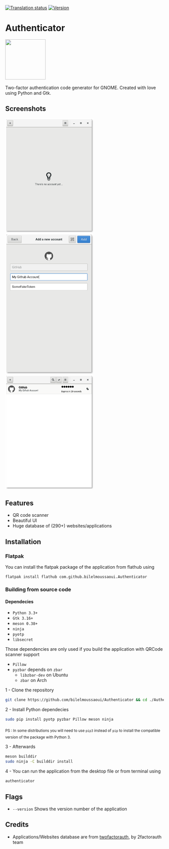 [![Translation status](https://hosted.weblate.org/widgets/authenticator/-/svg-badge.svg)](https://hosted.weblate.org/engage/authenticator/?utm_source=widget) [![Version](https://img.shields.io/badge/version-0.2.1-green.svg)](https://github.com/bilelmoussaoui/Authenticator/releases)

# Authenticator
<img src="https://raw.githubusercontent.com/bilelmoussaoui/Authenticator/master/data/icons/hicolor/256x256/apps/com.github.bilelmoussaoui.Authenticator.png" width="128" height="128" />
<p>Two-factor authentication code generator for GNOME. Created with love using Python and Gtk.</p>

## Screenshots

<img src="data/screenshots/screenshot1.png" width="280" /> <img src="data/screenshots/screenshot2.png" width="280" /> <img src="data/screenshots/screenshot3.png" width="280" />

## Features

- QR code scanner
- Beautiful UI
- Huge database of (290+) websites/applications

## Installation

### Flatpak
You can install the flatpak package of the application from flathub using
```
flatpak install flathub com.github.bilelmoussaoui.Authenticator
```


### Building from source code
#### Dependecies

- `Python 3.3+`
- `Gtk 3.16+`
- `meson 0.38+`
- `ninja`
- `pyotp`
- `libsecret`

Those dependencies are only used if you build the application with QRCode scanner support
- `Pillow`
- `pyzbar` depends on `zbar`
  - `libzbar-dev` on Ubuntu
  - `zbar` on Arch

1 - Clone the repository

```bash
git clone https://github.com/bilelmoussaoui/Authenticator && cd ./Authenticator
```

2 - Install Python dependecies

```bash
sudo pip install pyotp pyzbar Pillow meson ninja
```

<sub>PS : In some distributions you will need to use `pip3` instead of `pip` to install the compatible version of the package with Python 3.</sub> <br>

3 - Afterwards

```bash
meson builddir
sudo ninja -C builddir install
```

4 - You can run the application from the desktop file or from terminal using
```bash
authenticator
```

## Flags

- `--version`
  Shows the version number of the application


## Credits

- Applications/Websites database are from [twofactorauth](https://github.com/2factorauth/twofactorauth), by 2factorauth team
